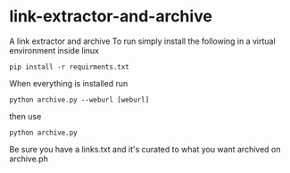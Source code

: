 # link-extractor-and-archive
A link extractor and archive
To run simply install the following in a virtual environment inside linux

``
pip install -r requirments.txt
``

When everything is installed run

``
python archive.py --weburl [weburl]
``

then use

``
python archive.py
``

Be sure you have a links.txt and it's curated to what you want archived on archive.ph
